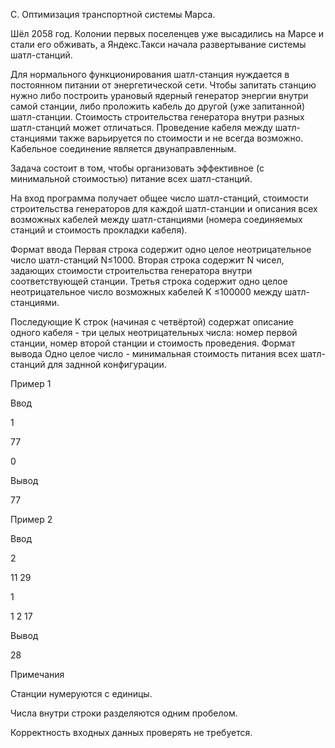 C. Оптимизация транспортной системы Марса.

Шёл 2058 год. Колонии первых поселенцев уже высадились на Марсе и стали его обживать, а Яндекс.Такси начала развертывание системы шатл-станций. 

Для нормального функционирования шатл-станция нуждается в постоянном питании от энергетической сети. Чтобы запитать станцию нужно либо построить урановый ядерный генератор энергии внутри самой станции, либо проложить кабель до другой (уже запитанной) шатл-станции. Стоимость строительства генератора внутри разных шатл-станций может отличаться. Проведение кабеля между шатл-станциями также варьируется по стоимости и не всегда возможно. Кабельное соединение является двунаправленным. 

Задача состоит в том, чтобы организовать эффективное (с минимальной стоимостью) питание всех шатл-станций. 

На вход программа получает общее число шатл-станций, стоимости строительства генераторов для каждой шатл-станции и описания всех возможных кабелей между шатл-станциями (номера соединяемых станций и стоимость прокладки кабеля).

Формат ввода
Первая строка содержит одно целое неотрицательное число шатл-станций N≤1000. 
Вторая строка содержит N чисел, задающих стоимости строительства генератора внутри соответствующей станции. 
Третья строка содержит одно целое неотрицательное число возможных кабелей K ≤100000 между шатл-станциями. 

Последующие K строк (начиная с четвёртой) содержат описание одного кабеля - три целых неотрицательных числа: номер первой станции, номер второй станции и стоимость проведения.
Формат вывода
Одно целое число - минимальная стоимость питания всех шатл-станций для заднной конфигурации.

Пример 1

Ввод	

1

77

0

Вывод

77

Пример 2

Ввод	


2

11 29

1

1 2 17

Вывод

28

Примечания

Станции нумеруются с единицы.

Числа внутри строки разделяются одним пробелом. 

Корректность входных данных проверять не требуется.
